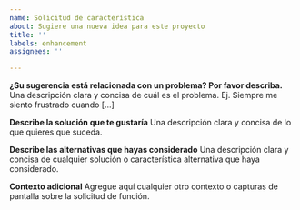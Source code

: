 ```yaml
---
name: Solicitud de característica
about: Sugiere una nueva idea para este proyecto
title: ''
labels: enhancement
assignees: ''

---
```


**¿Su sugerencia está relacionada con un problema? Por favor describa.**
Una descripción clara y concisa de cuál es el problema. Ej. Siempre me siento frustrado cuando [...]

**Describe la solución que te gustaría**
Una descripción clara y concisa de lo que quieres que suceda.

**Describe las alternativas que hayas considerado**
Una descripción clara y concisa de cualquier solución o característica alternativa que haya considerado.

**Contexto adicional**
Agregue aquí cualquier otro contexto o capturas de pantalla sobre la solicitud de función.
